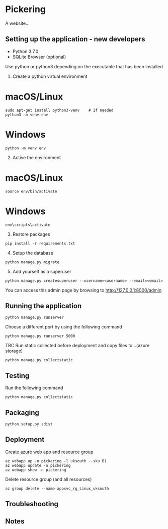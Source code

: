 # Pickering

A website...

## Setting up the application - new developers

* Python 3.7.0
* SQLite Browser (optional)

Use python or python3 depending on the executable that has been installed

1. Create a python virtual environment
# macOS/Linux
```
sudo apt-get install python3-venv    # If needed
python3 -m venv env
```
# Windows
```
python -m venv env
```
2. Active the environment
# macOS/Linux
```
source env/bin/activate
```
# Windows
 ```
 env\scripts\activate
 ```

3. Restore packages

```
pip install -r requirements.txt
```

4. Setup the database

```
python manage.py migrate
``` 

5. Add yourself as a superuser

```
python manage.py createsuperuser --username=<username> --email=<email>
```

You can access this admin page by browsing to http://127.0.0.1:8000/admin

## Running the application


```
python manage.py runserver
```
Choose a different port by using the following command
```
python manage.py runserver 5000
```

TBC
Run static collected before deployment and copy files to...(azure storage)

```
python manage.py collectstatic
```

## Testing

Run the following command

```
python manage.py collectstatic
```

## Packaging

```
python setup.py sdist
```

## Deployment

Create azure web app and resource group
```
az webapp up -n pickering -l uksouth --sku B1
az webapp update -n pickering
az webapp show -n pickering
```

Delete resource group (and all resources)
```
az group delete --name appsvc_rg_Linux_uksouth
```

## Troubleshooting

## Notes
